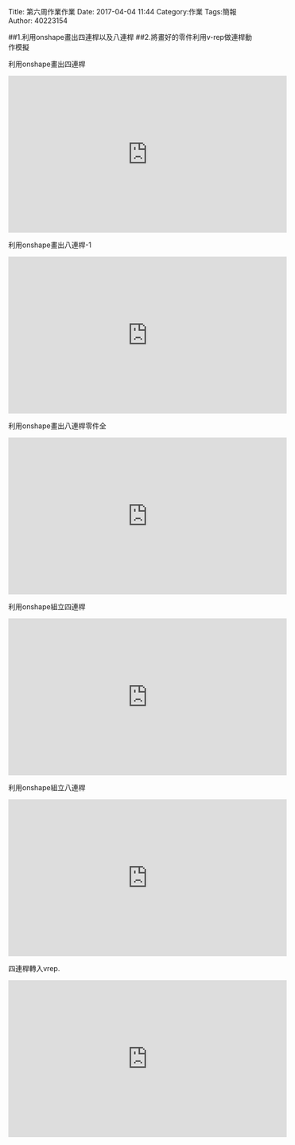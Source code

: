 Title: 第六周作業作業
Date: 2017-04-04 11:44
Category:作業
Tags:簡報
Author: 40223154



<!-- PELICAN_END_SUMMARY -->

##1.利用onshape畫出四連桿以及八連桿
##2.將畫好的零件利用v-rep做連桿動作模擬

利用onshape畫出四連桿

<iframe width="560" height="315" src="https://www.youtube.com/embed/lQZtbUDFbcw" frameborder="0" allowfullscreen></iframe>

利用onshape畫出八連桿-1

<iframe width="560" height="315" src="https://www.youtube.com/embed/GCScy2cTQzY" frameborder="0" allowfullscreen></iframe>

利用onshape畫出八連桿零件全

<iframe width="560" height="315" src="https://www.youtube.com/embed/odod9yDii2k" frameborder="0" allowfullscreen></iframe>


利用onshape組立四連桿

<iframe width="560" height="315" src="https://www.youtube.com/embed/-Urwwwu-QIQ" frameborder="0" allowfullscreen></iframe>


利用onshape組立八連桿

<iframe width="560" height="315" src="https://www.youtube.com/embed/5jd1lyBWcv0" frameborder="0" allowfullscreen></iframe>

四連桿轉入vrep.

<iframe width="560" height="315" src="https://www.youtube.com/embed/AVuu0LNZgJs" frameborder="0" allowfullscreen></iframe>

